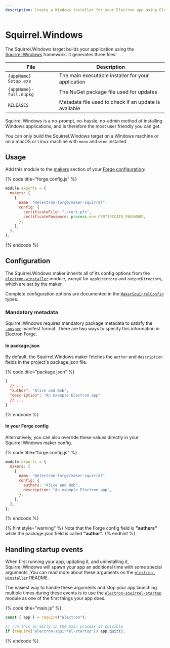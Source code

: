 ```yaml
---
description: Create a Windows installer for your Electron app using Electron Forge.
---
```


# Squirrel.Windows

The Squirrel.Windows target builds your application using the [Squirrel.Windows](https://github.com/Squirrel/Squirrel.Windows) framework. It generates three files:

| File                   | Description                                           |
| ---------------------- | ----------------------------------------------------- |
| `{appName} Setup.exe`  | The main executable installer for your application    |
| `{appName}-full.nupkg` | The NuGet package file used for updates               |
| `RELEASES`             | Metadata file used to check if an update is available |

Squirrel.Windows is a no-prompt, no-hassle, no-admin method of installing Windows applications, and is therefore the most user friendly you can get.

You can only build the Squirrel.Windows target on a Windows machine or on a macOS or Linux machine with `mono` and `wine` installed.

## Usage

Add this module to the [makers](./) section of your [Forge configuration](../../configuration.md):

{% code title="forge.config.js" %}

```javascript
module.exports = {
  makers: [
    {
      name: "@electron-forge/maker-squirrel",
      config: {
        certificateFile: "./cert.pfx",
        certificatePassword: process.env.CERTIFICATE_PASSWORD,
      },
    },
  ],
};
```

{% endcode %}

## Configuration

The Squirrel.Windows maker inherits all of its config options from the [`electron-winstaller`](https://github.com/electron/windows-installer) module, _except_ for `appDirectory` and `outputDirectory`, which are set by the maker.

Complete configuration options are documented in the [`MakerSquirrelConfig`](https://js.electronforge.io/modules/_electron_forge_maker_squirrel.html#MakerSquirrelConfig) types.

### Mandatory metadata

Squirrel.Windows requires mandatory package metadata to satisfy the [`.nuspec`](https://learn.microsoft.com/en-us/nuget/reference/nuspec) manifest format. There are two ways to specify this information in Electron Forge.

#### In package.json

By default, the Squirrel.Windows maker fetches the `author` and `description` fields in the project's package.json file.

{% code title="package.json" %}

```json
{
  // ...
  "author": "Alice and Bob",
  "description": "An example Electron app"
  // ...
}
```

{% endcode %}

#### In your Forge config

Alternatively, you can also override these values directly in your Squirrel.Windows maker config.

{% code title="forge.config.js" %}

```javascript
module.exports = {
  makers: [
    {
      name: "@electron-forge/maker-squirrel",
      config: {
        authors: "Alice and Bob",
        description: "An example Electron app",
      },
    },
  ],
};
```

{% endcode %}

{% hint style="warning" %}
Note that the Forge config field is **"authors"** while the package.json field is called **"author".**
{% endhint %}

## Handling startup events

When first running your app, updating it, and uninstalling it, Squirrel.Windows will spawn your app an additional time with some special arguments. You can read more about these arguments on the [`electron-winstaller`](https://github.com/electron/windows-installer) README.

The easiest way to handle these arguments and stop your app launching multiple times during these events is to use the [`electron-squirrel-startup`](https://github.com/mongodb-js/electron-squirrel-startup) module as one of the first things your app does.

{% code title="main.js" %}

```javascript
const { app } = require("electron");

// run this as early in the main process as possible
if (require("electron-squirrel-startup")) app.quit();
```

{% endcode %}
